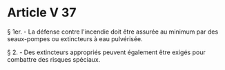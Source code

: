 # Article V 37

§ 1er. - La défense contre l'incendie doit être assurée au minimum par des seaux-pompes ou extincteurs à eau pulvérisée.

§ 2. - Des extincteurs appropriés peuvent également être exigés pour combattre des risques spéciaux.
